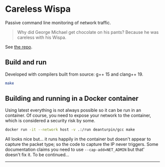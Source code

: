 # Careless Wispa

Passive command line monitoring of network traffic.

> Why did George Michael get chocolate on his pants? Because he was careless with his Wispa.

See [the repo](https://gitlab.com/deanturpin/wispa).

## Build and run

Developed with compilers built from source: g++ 15 and clang++ 19.

```bash
make
```

## Building and running in a Docker container

Using latest everything is not always possible so it can be run in an container. Of course, you need to expose your network to the container, which is considered a security risk by some.

```bash
docker run -it --network host -v .:/run deanturpin/gcc make
```

All looks nice but... it runs happily in the container but doesn't appear to capture the packet type; so the code to capture the IP never triggers. Some documentation claims you need to use `--cap-add=NET_ADMIN` but that' doesn't fix it. To be continued...

---
